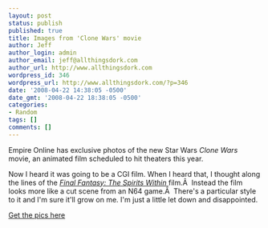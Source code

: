 ```yaml
---
layout: post
status: publish
published: true
title: Images from 'Clone Wars' movie
author: Jeff
author_login: admin
author_email: jeff@allthingsdork.com
author_url: http://www.allthingsdork.com
wordpress_id: 346
wordpress_url: http://www.allthingsdork.com/?p=346
date: '2008-04-22 14:38:05 -0500'
date_gmt: '2008-04-22 18:38:05 -0500'
categories:
- Random
tags: []
comments: []
---
```

<p>Empire Online has exclusive photos of the new Star Wars <em>Clone Wars</em> movie, an animated film scheduled to hit theaters this year.</p>
<p>Now I heard it was going to be a CGI film. When I heard that, I thought along the lines of the <a href="http://imdb.com/title/tt0173840/" target="_blank"><em>Final Fantasy: The Spirits Within</em> </a>film.&Acirc;&nbsp; Instead the film looks more like a cut scene from an N64 game.&Acirc;&nbsp; There's a particular style to it and I'm sure it'll grow on me. I'm just a little let down and disappointed.</p>
<p><a href="http://www.empireonline.com/news/story.asp?NID=22414" target="_blank">Get the pics here</a></p>
